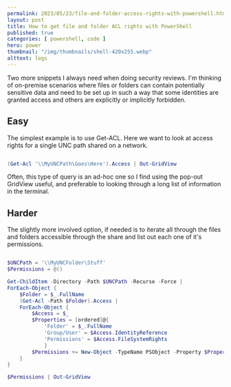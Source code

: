 ```yaml
---
permalink: 2023/05/23/file-and-folder-access-rights-with-powershell.html
layout: post
title: How to get file and folder ACL rights with PowerShell
published: true 
categories: [ powershell, code ] 
hero: power
thumbnail: "/img/thumbnails/shell-420x255.webp"
alttext: logs
---
```


Two more snippets I always need when doing security reviews. I'm thinking of on-premise scenarios where files or folders can contain potentially sensitive data and need to be set up in such a way that some identities are granted access and others are explicitly or implicitly forbidden.


## Easy 

The simplest example is to use Get-ACL. Here we want to look at access rights for a single UNC path shared on a network.

```powershell

(Get-Acl '\\MyUNCPath\Goes\Here').Access | Out-GridView

```

Often, this type of query is an ad-hoc one so I find using the pop-out GridView useful, and preferable to looking through a long list of information in the terminal.


## Harder

The slightly more involved option, if needed is to iterate all through the files and folders 
accessible through the share and list out each one of it's permissions.


```powershell

$UNCPath = '\\MyUNCFolder\Stuff'
$Permissions = @()

Get-ChildItem -Directory -Path $UNCPath -Recurse -Force | 
ForEach-Object {
    $Folder = $_.FullName
    (Get-Acl -Path $Folder).Access | 
    ForEach-Object {
        $Access = $_        
        $Properties = [ordered]@{
            'Folder' = $_.FullName
            'Group/User' = $Access.IdentityReference
            'Permissions' = $Access.FileSystemRights
            }
        $Permissions += New-Object -TypeName PSObject -Property $Properties
    }
}

$Permissions | Out-GridView

```
